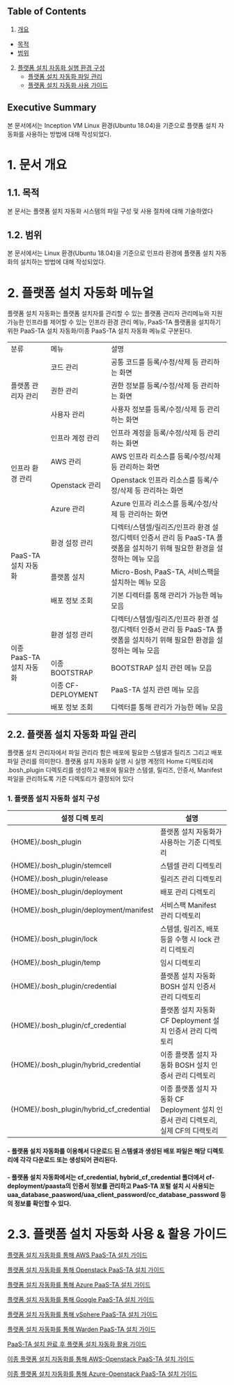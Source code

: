 ## Table of Contents

1. [개요](#1)
  * [목적](#2)
  * [범위](#3)
2. [플랫폼 설치 자동화 실행 환경 구성](#4)
	* [플랫폼 설치 자동화 파일 관리](#5)
	* [플랫폼 설치 자동화 사용 가이드](#6)


## Executive Summary

본 문서에서는 Inception VM Linux 환경(Ubuntu 18.04)을 기준으로 플랫폼 설치 자동화를 사용하는 방법에 대해 작성되었다.



# <div id='1'/>1.  문서 개요

## <div id='2'/>1.1.  목적
본 문서는 플랫폼 설치 자동화 시스템의 파일 구성 및 사용 절차에 대해 기술하였다

## <div id='3'/>1.2.  범위
본 문서에서는 Linux 환경(Ubuntu 18.04)을 기준으로 인프라 환경에 플랫폼
설치 자동화의 설치하는 방법에 대해 작성되었다.


# <div id='4'/>2.  플랫폼 설치 자동화 메뉴얼

플랫폼 설치 자동화는 플랫폼 설치자를 관리할 수 있는 플랫폼 관리자 관리메뉴와 지원 가능한 인프라를 제어할 수 있는 인프라 환경 관리 메뉴, PaaS-TA 플랫폼을 설치하기 위한 PaaS-TA 설치 자동화/이종 PaaS-TA 설치 자동화 메뉴로 구분된다.
<table>
<tr>
<td>분류</td>
<td>메뉴</td>
<td>설명</td>
</tr>
<tr>
<td rowspan='3'>플랫폼 관리자 관리</td>
<td>코드 관리</td>
<td>공통 코드를 등록/수정/삭제 등 관리하는 화면</td>
</tr>
<tr>
<td>권한 관리</td>
<td>권한 정보를 등록/수정/삭제 등 관리하는 화면</td>
</tr>
<tr>
<td>사용자 관리</td>
<td>사용자 정보를 등록/수정/삭제 등 관리하는 화면</td>
</tr>
<tr>
<td rowspan='4'>인프라 환경 관리</td>
<td>인프라 계정 관리</td>
<td>인프라 계정을 등록/수정/삭제 등 관리하는 화면</td>
</tr>
<tr>
<td>AWS 관리</td>
<td>AWS 인프라 리소스를 등록/수정/삭제 등 관리하는 화면</td>
</tr>
<tr>
<td>Openstack 관리</td>
<td>Openstack 인프라 리소스를 등록/수정/삭제 등 관리하는 화면</td>
</tr>
<tr>
<td>Azure 관리</td>
<td>Azure 인프라 리소스를 등록/수정/삭제 등 관리하는 화면</td>
</tr>
<tr>
<td rowspan='3'>PaaS-TA 설치 자동화</td>
<td>환경 설정 관리</td>
<td>디렉터/스템셀/릴리즈/인프라 환경 설정/디렉터 인증서 관리 등 PaaS-TA 플랫폼을 설치하기 위해 필요한 환경을 설정하는 메뉴 모음</td>
</tr>
<tr>
<td>플랫폼 설치</td>
<td>Micro-Bosh, PaaS-TA, 서비스팩을 설치하는 메뉴 모음</td>
</tr>
<tr>
<td>배포 정보 조회</td>
<td>기본 디렉터를 통해 관리가 가능한 메뉴 모음</td>
</tr>
<tr>
<td rowspan='4'>이종 PaaS-TA 설치 자동화</td>
<td>환경 설정 관리</td>
<td>디렉터/스템셀/릴리즈/인프라 환경 설정/디렉터 인증서 관리 등 PaaS-TA 플랫폼을 설치하기 위해 필요한 환경을 설정하는 메뉴 모음</td>
</tr>
<tr>
<td>이종 BOOTSTRAP</td>
<td>BOOTSTRAP 설치 관련 메뉴 모음</td>
</tr>
<tr>
<td>이종 CF-DEPLOYMENT</td>
<td>PaaS-TA 설치 관련 메뉴 모음</td>
</tr>
<tr>
<td>배포 정보 조회</td>
<td>디렉터를 통해 관리가 가능한 메뉴 모음</td>
</tr>
</table>



## <div id='5'/>2.2.  플랫폼 설치 자동화 파일 관리

플랫폼 설치 관리자에서 파일 관리라 함은 배포에 필요한 스템셀과 릴리즈 그리고 배포 파일 관리를 의미한다. 플랫폼 설치 자동화 실행 시 실행 계정의 Home 디렉토리에 .bosh_plugin 디렉토리를 생성하고 배포에 필요한 스템셀, 릴리즈, 인증서, Manifest 파일을 관리하도록 기준 디렉토리가 결정되어 있다

### 1.  플랫폼 설치 자동화 설치 구성

| 설정 디렉 토리                           | 설명                                                         |
| ---------------------------------------- | ------------------------------------------------------------ |
| {HOME}/.bosh_plugin                      | 플랫폼 설치 자동화가 사용하는 기준 디렉토리                  |
| {HOME}/.bosh_plugin/stemcell             | 스템셀 관리 디렉토리                                         |
| {HOME}/.bosh_plugin/release              | 릴리즈 관리 디렉토리                                         |
| {HOME}/.bosh_plugin/deployment           | 배포 관리 디렉토리                                           |
| {HOME}/.bosh_plugin/deployment/manifest  | 서비스팩 Manifest 관리 디렉토리                              |
| {HOME}/.bosh_plugin/lock                 | 스템셀, 릴리즈, 배포 등을 수행 시 lock 관리 디렉토리         |
| {HOME}/.bosh_plugin/temp                 | 임시 디렉토리                                                |
| {HOME}/.bosh_plugin/credential           | 플랫폼 설치 자동화 BOSH 설치 인증서 관리 디렉토리            |
| {HOME}/.bosh_plugin/cf_credential        | 플랫폼 설치 자동화 CF Deployment 설치 인증서 관리 디렉토리   |
| {HOME}/.bosh_plugin/hybrid_credential    | 이종 플랫폼 설치 자동화 BOSH 설치 인증서 관리 디렉토리       |
| {HOME}/.bosh_plugin/hybrid_cf_credential | 이종 플랫폼 설치 자동화 CF Deployment 설치 인증서 관리 디렉토리, 실제 CF의 디렉토리 |

#### - 플랫폼 설치 자동화를 이용해서 다운로드 된 스템셀과 생성된 배포 파일은 해당 디렉토리에 각각 다운로드 또는 생성되어 관리된다.

#### - 플랫폼 설치 자동화에서는 cf_credential, hybrid_cf_credential 폴더에서 cf-deployment/paasta의 인증서 정보를 관리하고 PaaS-TA 포털 설치 시 사용되는 uaa_database_paasword/uaa_client_password/cc_database_password 등의 정보를 확인할 수 있다.


# <div id='6'/>2.3.  플랫폼 설치 자동화 사용 & 활용 가이드
[플랫폼 설치 자동화를 통해 AWS PaaS-TA 설치 가이드](https://github.com/PaaS-TA/Guide-5.0-Ravioli/blob/master/use-guide/platform/PAAS-TA_PLATFORM_INSTALL_AUTOMATION_AWS_v1.0.md)

[플랫폼 설치 자동화를 통해 Openstack PaaS-TA 설치 가이드](https://github.com/PaaS-TA/Guide-5.0-Ravioli/blob/master/use-guide/platform/PAAS-TA_PLATFORM_INSTALL_AUTOMATION_OPENSTACK_v1.0.md)

[플랫폼 설치 자동화를 통해 Azure PaaS-TA 설치 가이드](https://github.com/PaaS-TA/Guide-5.0-Ravioli/blob/master/use-guide/platform/PAAS-TA_PLATFORM_INSTALL_AUTOMATION_AZURE_v1.0.md)

[플랫폼 설치 자동화를 통해 Google PaaS-TA 설치 가이드](https://github.com/PaaS-TA/Guide-5.0-Ravioli/blob/master/use-guide/platform/PAAS-TA_PLATFORM_INSTALL_AUTOMATION_GOOGLE_v1.0.md)

[플랫폼 설치 자동화를 통해 vSphere PaaS-TA 설치 가이드](https://github.com/PaaS-TA/Guide-5.0-Ravioli/blob/master/use-guide/platform/PAAS-TA_PLATFORM_INSTALL_AUTOMATION_VSPHERE_v1.0.md)

[플랫폼 설치 자동화를 통해 Warden PaaS-TA 설치 가이드](./PAAS-TA_PLATFORM_INSTALL_AUTOMATION_WARDEN_v1.0.md)

[PaaS-TA 설치 완료 후 플랫폼 설치 자동화 활용 가이드](https://github.com/PaaS-TA/Guide-5.0-Ravioli/blob/master/use-guide/platform/PAAS-TA_PLATFORM_INSTALL_AUTOMATION_UTIL_MANUAL_v1.0.md)

[이종 플랫폼 설치 자동화를 통해 AWS-Openstack PaaS-TA 설치 가이드](https://github.com/PaaS-TA/Guide-5.0-Ravioli/blob/master/use-guide/platform/PaaS-TA_INSTALL_AUTOMATION_USE_GUIDE_HYBRID_%5BOPS_AWS%5D_v1.0.md)

[이종 플랫폼 설치 자동화를 통해 Azure-Openstack PaaS-TA 설치 가이드](https://github.com/PaaS-TA/Guide-5.0-Ravioli/blob/master/use-guide/platform/PaaS-TA_INSTALL_AUTOMATION_USE_GUIDE_HYBRID_%5BOPS_AZURE%5D_v1.0.md)
